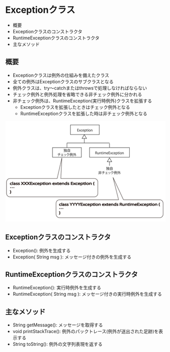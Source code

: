 # Exceptionクラス

* 概要
* Exceptionクラスのコンストラクタ
* RuntimeExceptionクラスのコンストラクタ
* 主なメソッド

## 概要

* Exceptionクラスは例外の仕組みを備えたクラス
* 全ての例外はExceptionクラスのサブクラスとなる
* 例外クラスは、try〜catchまたはthrowsで処理しなければならない
* チェック例外と例外処理を省略できる非チェック例外に分かれる
* 非チェック例外は、RuntimeException(実行時例外)クラスを拡張する
    * Exceptionクラスを拡張したときはチェック例外となる
    * RuntimeExceptionクラスを拡張した時は非チェック例外となる

![java_02](image/java_02.png)

## Exceptionクラスのコンストラクタ

* Exception(): 例外を生成する
* Exception( String msg ): メッセージ付きの例外を生成する

## RuntimeExceptionクラスのコンストラクタ

* RuntimeException(): 実行時例外を生成する
* RuntimeException( String msg ): メッセージ付きの実行時例外を生成する

## 主なメソッド

* String getMessage(): メッセージを取得する
* void printStackTrace(): 例外のパックトレース(例外が送出された足跡)を表示する
* String toString(): 例外の文字列表現を返する